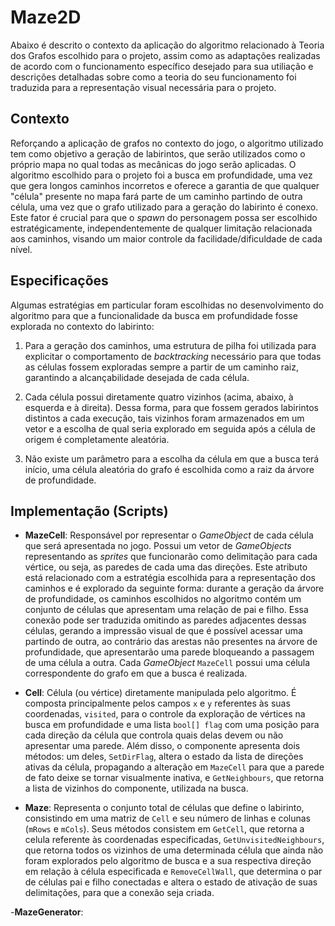 # Maze2D

Abaixo é descrito o contexto da aplicação do algoritmo relacionado à Teoria dos Grafos escolhido para o projeto, assim como as adaptações realizadas de acordo com o funcionamento específico desejado para sua utiliação e descrições detalhadas sobre como a teoria do seu funcionamento foi traduzida para a representação visual necessária para o projeto.   

## Contexto

Reforçando a aplicação de grafos no contexto do jogo, o algoritmo utilizado tem como objetivo a geração de labirintos, que serão utilizados como o próprio mapa no qual todas as mecânicas do jogo serão aplicadas. O algoritmo escolhido para o projeto foi a busca em profundidade, uma vez que gera longos caminhos incorretos e oferece a garantia de que qualquer "célula" presente no mapa fará parte de um caminho partindo de outra célula, uma vez que o grafo utilizado para a geração do labirinto é conexo. Este fator é crucial para que o *spawn* do personagem possa ser escolhido estratégicamente, independentemente de qualquer limitação relacionada aos caminhos, visando um maior controle da facilidade/dificuldade de cada nível.

## Especificações

Algumas estratégias em particular foram escolhidas no desenvolvimento do algoritmo para que a funcionalidade da busca em profundidade fosse explorada no contexto do labirinto:

1. Para a geração dos caminhos, uma estrutura de pilha foi utilizada para explicitar o comportamento de *backtracking* necessário para que todas as células fossem exploradas sempre a partir de um caminho raiz, garantindo a alcançabilidade desejada de cada célula.

2. Cada célula possui diretamente quatro vizinhos (acima, abaixo, à esquerda e à direita). Dessa forma, para que fossem gerados labirintos distintos a cada execução, tais vizinhos foram armazenados em um vetor e a escolha de qual seria explorado em seguida após a célula de origem é completamente aleatória.

3. Não existe um parâmetro para a escolha da célula em que a busca terá início, uma célula aleatória do grafo é escolhida como a raiz da árvore de profundidade.

## Implementação (Scripts)

- **MazeCell**: Responsável por representar o *GameObject* de cada célula que será apresentada no jogo. Possui um vetor de *GameObjects* representando as *sprites* que funcionarão como delimitação para cada vértice, ou seja, as paredes de cada uma das direções. Este atributo está relacionado com a estratégia escolhida para a representação dos caminhos e é explorado da seguinte forma: durante a geração da árvore de profundidade, os caminhos escolhidos no algoritmo contém um conjunto de células que apresentam uma relação de pai e filho. Essa conexão pode ser traduzida omitindo as paredes adjacentes dessas células, gerando a impressão visual de que é possível acessar uma partindo de outra, ao contrário das arestas não presentes na árvore de profundidade, que apresentarão uma parede bloqueando a passagem de uma célula a outra. Cada *GameObject* `MazeCell` possui uma célula correspondente do grafo em que a busca é realizada.

- **Cell**: Célula (ou vértice) diretamente manipulada pelo algoritmo. É composta principalmente pelos campos `x` e `y` referentes às suas coordenadas, `visited`, para o controle da exploração de vértices na busca em profundidade e uma lista `bool[] flag` com uma posição para cada direção da célula que controla quais delas devem ou não apresentar uma parede. Além disso, o componente apresenta dois métodos: um deles, `SetDirFlag`, altera o estado da lista de direções ativas da célula, propagando a alteração em `MazeCell` para que a parede de fato deixe se tornar visualmente inativa, e `GetNeighbours`, que retorna a lista de vizinhos do componente, utilizada na busca.

- **Maze**: Representa o conjunto total de células que define o labirinto, consistindo em uma matriz de `Cell` e seu número de linhas e colunas (`mRows` e `mCols`). Seus métodos consistem em `GetCell`, que retorna a celula referente às coordenadas especificadas, `GetUnvisitedNeighbours`, que retorna todos os vizinhos de uma determinada célula que ainda não foram explorados pelo algoritmo de busca e a sua respectiva direção em relação à célula especificada e `RemoveCellWall`, que determina o par de células pai e filho conectadas e altera o estado de ativação de suas delimitações, para que a conexão seja criada.

-**MazeGenerator**: 
